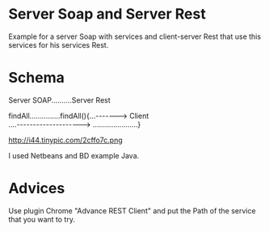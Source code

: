 Server Soap and Server Rest
===========================

Example for a server Soap with services and client-server Rest that use this services for his services Rest.

Schema
======

Server SOAP..........Server Rest         

findAll...............findAll(){...-------> Client    
....-------------------->
......................}

http://i44.tinypic.com/2cffo7c.png
				  

I used Netbeans and BD example Java.


Advices
=======

Use plugin Chrome "Advance REST Client" and put the Path of the service that you want to try.
				  
